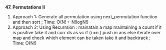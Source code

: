 **47. Permutations II**
1. Approach 1: Generate all permutation using next_permutation function and then sort ; Time: O(N! + N!logN!)
2. Approach 2: Using Recurrsion : mainatain a map maintaining a count if it is positive take it and curr ds as vc if (i =n ) push in ans else iterate over map and check which element can be  taken take it and backtrack ; Time: O(N!)